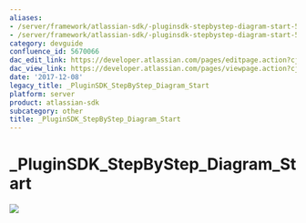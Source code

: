 ```yaml
---
aliases:
- /server/framework/atlassian-sdk/-pluginsdk-stepbystep-diagram-start-5670066.html
- /server/framework/atlassian-sdk/-pluginsdk-stepbystep-diagram-start-5670066.md
category: devguide
confluence_id: 5670066
dac_edit_link: https://developer.atlassian.com/pages/editpage.action?cjm=wozere&pageId=5670066
dac_view_link: https://developer.atlassian.com/pages/viewpage.action?cjm=wozere&pageId=5670066
date: '2017-12-08'
legacy_title: _PluginSDK_StepByStep_Diagram_Start
platform: server
product: atlassian-sdk
subcategory: other
title: _PluginSDK_StepByStep_Diagram_Start
---
```

# \_PluginSDK\_StepByStep\_Diagram\_Start

<img src="/server/framework/atlassian-sdk/images/5865615.png" class="gliffy-macro-image" />





































































































